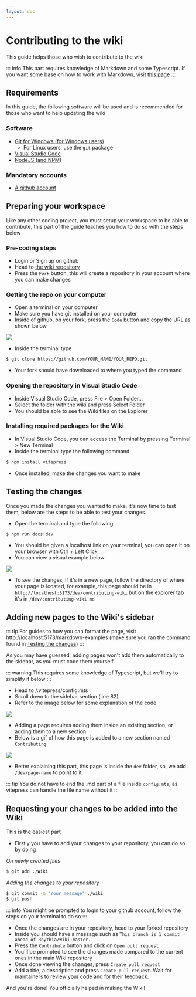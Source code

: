 ```yaml
---
layout: doc
---
```


# Contributing to the wiki

This guide helps those who wish to contribute to the wiki

::: info
This part requires knowledge of Markdown and some Typescript.
If you want some base on how to work with Markdown, visit [this page](https://docs.github.com/en/get-started/writing-on-github/getting-started-with-writing-and-formatting-on-github/basic-writing-and-formatting-syntax)
:::

## Requirements
In this guide, the following software will be used and is recommended for those who want to help updating the wiki

### Software
- [Git for Windows (for Windows users)](https://gitforwindows.org/)
    - For Linux users, use the `git` package
- [Visual Studio Code](https://code.visualstudio.com/)
- [NodeJS (and NPM)](https://nodejs.org/)

### Mandatory accounts
- [A github account](https://github.com/)

## Preparing your workspace
Like any other coding project, you must setup your workspace to be able to contribute, this part of the guide teaches you how to do so with the steps below

### Pre-coding steps
- Login or Sign up on github
- Head to [the wiki repository](https://github.com/Rhythia/Wiki/)
- Press the `Fork` button, this will create a repository in your account where you can make changes

### Getting the repo on your computer
- Open a terminal on your computer
- Make sure you have git installed on your computer
- Inside of github, on your fork, press the `Code` button and copy the URL as shown below

![](/src/dev/copy.gif)

- Inside the terminal type

```sh
$ git clone https://github.com/YOUR_NAME/YOUR_REPO.git
```
- Your fork should have downloaded to where you typed the command

### Opening the repository in Visual Studio Code

- Inside Visual Studio Code, press File > Open Folder...
- Select the folder with the wiki and press Select Folder
- You should be able to see the Wiki files on the Explorer

### Installing required packages for the Wiki

- In Visual Studio Code, you can access the Terminal by pressing Terminal > New Terminal
- Inside the terminal type the following command

```sh
$ npm install vitepress
```
- Once installed, make the changes you want to make

## Testing the changes
Once you made the changes you wanted to make, it's now time to test them, below are the steps to be able to test your changes.

- Open the terminal and type the following
```sh
$ npm run docs:dev
```
- You should be given a localhost link on your terminal, you can open it on your browser with Ctrl + Left Click
- You can view a visual example below

![](/src/dev/testing.gif)

- To see the changes, if it's in a new page, follow the directory of where your page is located, for example, this page should be in `http://localhost:5173/dev/contributing-wiki` but on the explorer tab it's in `/dev/contributing-wiki.md`

## Adding new pages to the Wiki's sidebar
::: tip
For guides to how you can format the page, visit http://localhost:5173/markdown-examples (make sure you ran the command found in [Testing the changes](#testing-the-changes))
:::

As you may have guessed, adding pages won't add them automatically to the sidebar, as you must code them yourself.

::: warning
This requires some knowledge of Typescript, but we'll try to simplify it below
:::

- Head to /.vitepress/config.mts
- Scroll down to the sidebar section (line 82)
- Refer to the image below for some explanation of the code

![](/src/dev/cfg1.png)

- Adding a page requires adding them inside an existing section, or adding them to a new section
- Below is a gif of how this page is added to a new section named `Contributing`

![](/src/dev/section.gif)

- Better explaining this part, this page is inside the `dev` folder, so, we add `/dev/page-name` to point to it

::: tip
You do not have to end the .md part of a file inside `config.mts`, as vitepress can handle the file name without it
:::

## Requesting your changes to be added into the Wiki
This is the easiest part

- Firstly you have to add your changes to your repository, you can do so by doing

*On newly created files*

```sh
$ git add ./Wiki
```
*Adding the changes to your repository*
```sh
$ git commit -m "Your message" ./wiki
$ git push
```

::: info
You might be prompted to login to your github account, follow the steps on your terminal to do so
:::

- Once the changes are in your repository, head to your forked repository
- Inside you should have a message such as `This branch is 1 commit ahead of Rhythia/Wiki:master.`
- Press the `Contribute` button and click on `Open pull request`
- You'll be prompted to see the changes made compared to the current ones in the main Wiki repository
- Once done viewing the changes, press `Create pull request`
- Add a title, a description and press `Create pull request`. Wait for maintainers to review your code and for their feedback.

And you're done! You officially helped in making the Wiki!